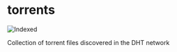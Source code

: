 torrents 
========
![Indexed](https://img.shields.io/badge/indexed-197480-blue)

Collection of torrent files discovered in the DHT network
